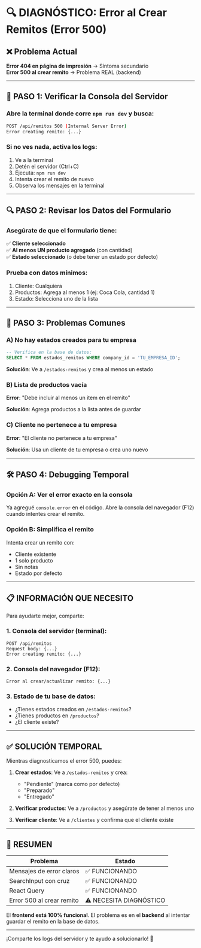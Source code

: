 # 🔍 DIAGNÓSTICO: Error al Crear Remitos (Error 500)

## ❌ Problema Actual

**Error 404 en página de impresión** → Síntoma secundario  
**Error 500 al crear remito** → Problema REAL (backend)

---

## 🧪 PASO 1: Verificar la Consola del Servidor

### Abre la terminal donde corre `npm run dev` y busca:

```bash
POST /api/remitos 500 (Internal Server Error)
Error creating remito: {...}
```

### Si no ves nada, activa los logs:

1. Ve a la terminal
2. Detén el servidor (Ctrl+C)
3. Ejecuta: `npm run dev`
4. Intenta crear el remito de nuevo
5. Observa los mensajes en la terminal

---

## 🔍 PASO 2: Revisar los Datos del Formulario

### Asegúrate de que el formulario tiene:

✅ **Cliente seleccionado**  
✅ **Al menos UN producto agregado** (con cantidad)  
✅ **Estado seleccionado** (o debe tener un estado por defecto)  

### Prueba con datos mínimos:
1. Cliente: Cualquiera
2. Productos: Agrega al menos 1 (ej: Coca Cola, cantidad 1)
3. Estado: Selecciona uno de la lista

---

## 🐛 PASO 3: Problemas Comunes

### A) No hay estados creados para tu empresa
```sql
-- Verifica en la base de datos:
SELECT * FROM estados_remitos WHERE company_id = 'TU_EMPRESA_ID';
```

**Solución**: Ve a `/estados-remitos` y crea al menos un estado

### B) Lista de productos vacía
**Error**: "Debe incluir al menos un item en el remito"

**Solución**: Agrega productos a la lista antes de guardar

### C) Cliente no pertenece a tu empresa
**Error**: "El cliente no pertenece a tu empresa"

**Solución**: Usa un cliente de tu empresa o crea uno nuevo

---

## 🛠️ PASO 4: Debugging Temporal

### Opción A: Ver el error exacto en la consola

Ya agregué `console.error` en el código. Abre la consola del navegador (F12) cuando intentes crear el remito.

### Opción B: Simplifica el remito

Intenta crear un remito con:
- Cliente existente
- 1 solo producto
- Sin notas
- Estado por defecto

---

## 📋 INFORMACIÓN QUE NECESITO

Para ayudarte mejor, comparte:

### 1. **Consola del servidor** (terminal):
```
POST /api/remitos
Request body: {...}
Error creating remito: {...}
```

### 2. **Consola del navegador** (F12):
```
Error al crear/actualizar remito: {...}
```

### 3. **Estado de tu base de datos**:
- ¿Tienes estados creados en `/estados-remitos`?
- ¿Tienes productos en `/productos`?
- ¿El cliente existe?

---

## ✅ SOLUCIÓN TEMPORAL

Mientras diagnosticamos el error 500, puedes:

1. **Crear estados**: Ve a `/estados-remitos` y crea:
   - "Pendiente" (marca como por defecto)
   - "Preparado"
   - "Entregado"

2. **Verificar productos**: Ve a `/productos` y asegúrate de tener al menos uno

3. **Verificar cliente**: Ve a `/clientes` y confirma que el cliente existe

---

## 🎯 RESUMEN

| Problema | Estado |
|----------|--------|
| Mensajes de error claros | ✅ FUNCIONANDO |
| SearchInput con cruz | ✅ FUNCIONANDO |
| React Query | ✅ FUNCIONANDO |
| Error 500 al crear remito | ⚠️ NECESITA DIAGNÓSTICO |

El **frontend está 100% funcional**. El problema es en el **backend** al intentar guardar el remito en la base de datos.

---

¡Comparte los logs del servidor y te ayudo a solucionarlo! 🚀
